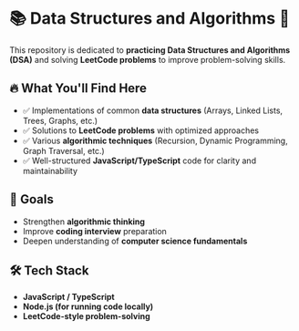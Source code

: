 # 📚 Data Structures and Algorithms 🚀  

This repository is dedicated to **practicing Data Structures and Algorithms (DSA)** and solving **LeetCode problems** to improve problem-solving skills.  

## 🔥 What You'll Find Here  
- ✅ Implementations of common **data structures** (Arrays, Linked Lists, Trees, Graphs, etc.)  
- ✅ Solutions to **LeetCode problems** with optimized approaches  
- ✅ Various **algorithmic techniques** (Recursion, Dynamic Programming, Graph Traversal, etc.)  
- ✅ Well-structured **JavaScript/TypeScript** code for clarity and maintainability  

## 🎯 Goals  
- Strengthen **algorithmic thinking**  
- Improve **coding interview** preparation  
- Deepen understanding of **computer science fundamentals**  

## 🛠 Tech Stack  
- **JavaScript / TypeScript**  
- **Node.js (for running code locally)**  
- **LeetCode-style problem-solving**  

